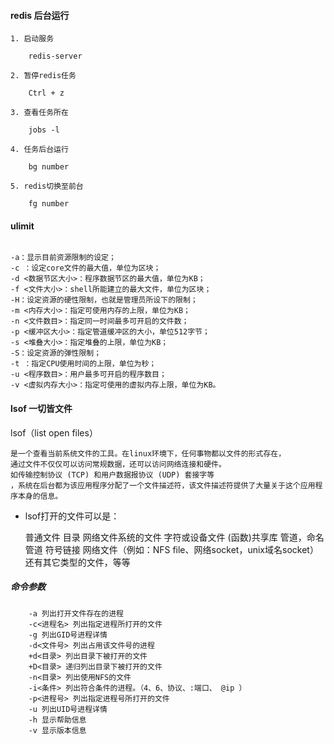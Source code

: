 #### redis 后台运行

```
1. 启动服务
	
	redis-server

2. 暂停redis任务
	
	Ctrl + z

3. 查看任务所在
	
	jobs -l
	
4. 任务后台运行

	bg number

5. redis切换至前台

	fg number

```



#### ulimit
```

-a：显示目前资源限制的设定；
-c ：设定core文件的最大值，单位为区块；
-d <数据节区大小>：程序数据节区的最大值，单位为KB；
-f <文件大小>：shell所能建立的最大文件，单位为区块；
-H：设定资源的硬性限制，也就是管理员所设下的限制；
-m <内存大小>：指定可使用内存的上限，单位为KB；
-n <文件数目>：指定同一时间最多可开启的文件数；
-p <缓冲区大小>：指定管道缓冲区的大小，单位512字节；
-s <堆叠大小>：指定堆叠的上限，单位为KB；
-S：设定资源的弹性限制； 
-t ：指定CPU使用时间的上限，单位为秒； 
-u <程序数目>：用户最多可开启的程序数目；
-v <虚拟内存大小>：指定可使用的虚拟内存上限，单位为KB。

```


#### lsof 一切皆文件

lsof（list open files）

    是一个查看当前系统文件的工具。在linux环境下，任何事物都以文件的形式存在，
    通过文件不仅仅可以访问常规数据，还可以访问网络连接和硬件。
    如传输控制协议 (TCP) 和用户数据报协议 (UDP) 套接字等
    ，系统在后台都为该应用程序分配了一个文件描述符，该文件描述符提供了大量关于这个应用程序本身的信息。

- lsof打开的文件可以是：

    普通文件
    目录
    网络文件系统的文件
    字符或设备文件
    (函数)共享库
    管道，命名管道
    符号链接
    网络文件（例如：NFS file、网络socket，unix域名socket）
    还有其它类型的文件，等等
    
    
##### 命令参数

```
    -a 列出打开文件存在的进程
    -c<进程名> 列出指定进程所打开的文件
    -g 列出GID号进程详情
    -d<文件号> 列出占用该文件号的进程
    +d<目录> 列出目录下被打开的文件
    +D<目录> 递归列出目录下被打开的文件
    -n<目录> 列出使用NFS的文件
    -i<条件> 列出符合条件的进程。（4、6、协议、:端口、 @ip ）
    -p<进程号> 列出指定进程号所打开的文件
    -u 列出UID号进程详情
    -h 显示帮助信息
    -v 显示版本信息

```






